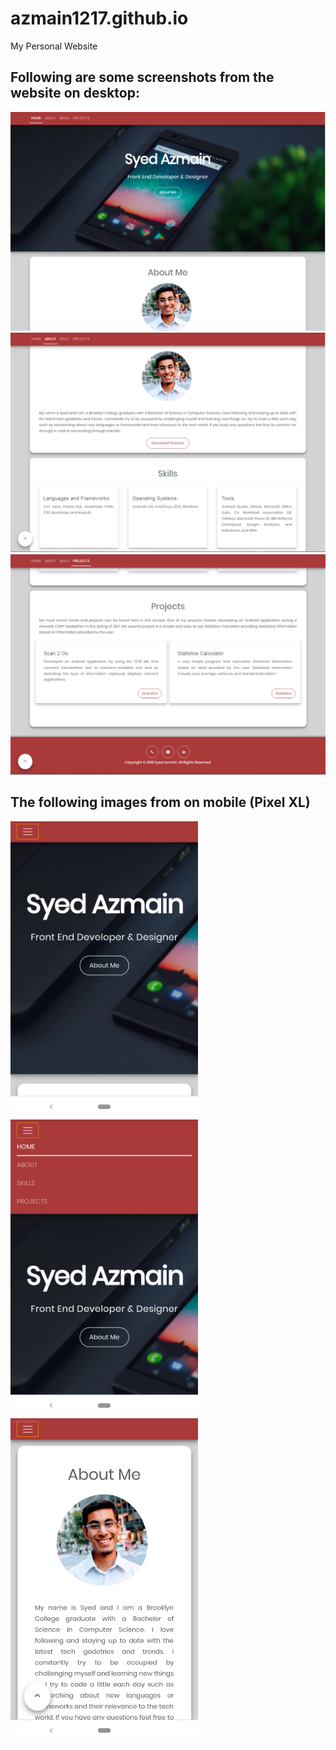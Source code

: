 # azmain1217.github.io
My Personal Website
## Following are some screenshots from the website on desktop:
![](/images/page1.PNG)
![](/images/page2.PNG)
![](/images/page3.PNG)

## The following images from on mobile (Pixel XL)
<img src= '/images/mpage1.png' width=300 /> <img src= '/images/mpage2.png' width=300 /> <img src= '/images/mpage3.png' width=300 />
